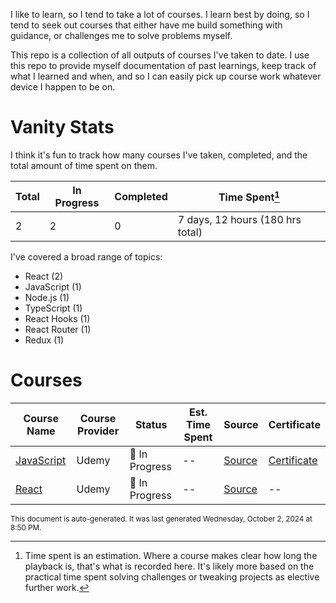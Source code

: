I like to learn, so I tend to take a lot of courses. I learn best by doing, so I tend to seek out courses that either have me build something with guidance, or challenges me to solve problems myself.

This repo is a collection of all outputs of courses I've taken to date. I use this repo to provide myself documentation of past learnings, keep track of what I learned and when, and so I can easily pick up course work whatever device I happen to be on.

# Vanity Stats

I think it's fun to track how many courses I've taken, completed, and the total amount of time spent on them.

| Total           | In Progress          | Completed           | Time Spent[^1]     |
| --------------- | -------------------- | ------------------- | --------------- |
| 2 | 2 | 0 | 7 days, 12 hours (180 hrs total) |

[^1]: Time spent is an estimation. Where a course makes clear how long the playback is, that's what is recorded here. It's likely more based on the practical time spent solving challenges or tweaking projects as elective further work.

I've covered a broad range of topics:

* React (2)
* JavaScript (1)
* Node.js (1)
* TypeScript (1)
* React Hooks (1)
* React Router (1)
* Redux (1)

# Courses

| Course Name | Course Provider | Status | Est. Time Spent | Source | Certificate |
| ----------- | --------------- | ------ | --------------- | ------ | ----------- |
| [JavaScript]() | Udemy | 🚧 In Progress | -- | [Source]()  | [Certificate]()  |
| [React]() | Udemy | 🚧 In Progress | -- | [Source]()  |  -- |



<sub>This document is auto-generated. It was last generated Wednesday, October 2, 2024 at 8:50 PM.</sub>
